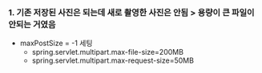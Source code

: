 ### 1. 기존 저장된 사진은 되는데 새로 촬영한 사진은 안됨 > 용량이 큰 파일이 안되는 거였음

- maxPostSize = -1 세팅
   - spring.servlet.multipart.max-file-size=200MB
   - spring.servlet.multipart.max-request-size=50MB
